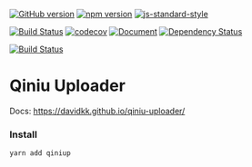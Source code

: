 [![GitHub version](https://badge.fury.io/gh/DavidKk%2Fqiniu-uploader.svg)](https://badge.fury.io/gh/DavidKk%2Fqiniu-uploader)
[![npm version](https://badge.fury.io/js/qiniup.svg)](https://badge.fury.io/js/qiniup)
[![js-standard-style](https://img.shields.io/badge/code%20style-standard-brightgreen.svg)](http://standardjs.com)

[![Build Status](https://travis-ci.org/DavidKk/qiniu-uploader.svg?branch=master)](https://travis-ci.org/DavidKk/qiniu-uploader)
[![codecov](https://codecov.io/gh/DavidKk/qiniu-uploader/branch/master/graph/badge.svg)](https://codecov.io/gh/DavidKk/qiniu-uploader)
[![Document](https://doc.esdoc.org/github.com/DavidKk/qiniu-uploader/badge.svg?t=0)](https://doc.esdoc.org/github.com/DavidKk/qiniu-uploader)
[![Dependency Status](https://dependencyci.com/github/DavidKk/qiniu-uploader/badge)](https://dependencyci.com/github/DavidKk/qiniu-uploader)

[![Build Status](https://saucelabs.com/browser-matrix/DavidKk.svg)](https://saucelabs.com/beta/builds/72e6def51c8c4388af6212cbc2171461)


# Qiniu Uploader

Docs: https://davidkk.github.io/qiniu-uploader/

### Install

```
yarn add qiniup
```
